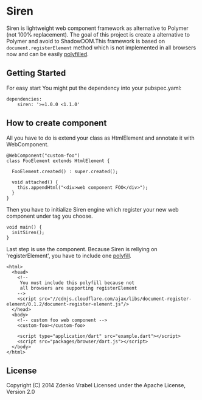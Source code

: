 # Siren

Siren is lightweight web component framework as alternative to Polymer (not 100% replacement). The goal of this project is create a alternative to Polymer and avoid to ShadowDOM.This framework is based on `document.registerElement` method which is not implemented in all browsers now and can be easily [polyfilled](https://github.com/WebReflection/document-register-element).

## Getting Started

For easy start You might put the dependency into your pubspec.yaml:

    dependencies:
        siren: '>=1.0.0 <1.1.0'
        
## How to create component

All you have to do is extend your class as HtmlElement and annotate it with WebComponent.

    @WebComponent("custom-foo")
    class FooElement extends HtmlElement {
      
      FooElement.created() : super.created();
  
      void attached() {
        this.appendHtml("<div>web component FOO</div>");
      }
    }

Then you have to initialize Siren engine which register your new web component under tag you choose.

    void main() {
      initSiren();
    }
    
Last step is use the component. Because Siren is rellying on 'registerElement', you have to include one [polyfill](https://github.com/WebReflection/document-register-element).

    <html>
      <head>
        <!-- 
         You must include this polyfill because not 
         all browsers are supporting registerElement 
        -->    
        <script src="//cdnjs.cloudflare.com/ajax/libs/document-register-element/0.1.2/document-register-element.js"/>
      </head> 
      <body>   
        <!-- custom foo web component -->
        <custom-foo></custom-foo>
            
        <script type="application/dart" src="example.dart"></script>
        <script src="packages/browser/dart.js"></script>
      </body>
    </html>
     

## License

Copyright (C) 2014 Zdenko Vrabel Licensed under the Apache License, Version 2.0